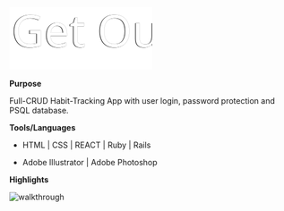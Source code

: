 
![alt text](https://github.com/nobinary/Get-Out/blob/master/src/media/SVG/Asset%206.svg "Logo Title Text 1")

[logo]: https://github.com/nobinary/Get-Out/blob/master/src/media/SVG/Asset%206.svg"logo"

**Purpose**

Full-CRUD Habit-Tracking App with user login, password protection and PSQL database.


**Tools/Languages**

- HTML | CSS | REACT | Ruby | Rails

- Adobe Illustrator | Adobe Photoshop

**Highlights**

![walkthrough]

[walkthrough]: https://github.com/nobinary/Get-Out/blob/master/src/media/ezgif.com-video-to-gif.gif "walkthrough"
